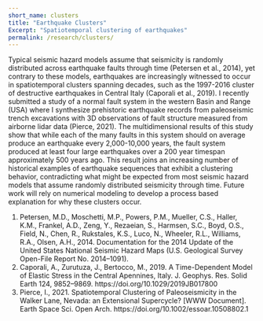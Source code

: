 ```yaml
---
short_name: clusters
title: "Earthquake Clusters"
Excerpt: "Spatiotemporal clustering of earthquakes"
permalink: /research/clusters/
---
```

Typical seismic hazard models assume that seismicity is randomly distributed across earthquake faults through time (Petersen et al., 2014), yet contrary to these models,  earthquakes are increasingly witnessed to occur in spatiotemporal clusters spanning decades, such as the 1997-2016 cluster of destructive earthquakes in Central Italy (Caporali et al., 2019). I recently submitted a study of a normal fault system in the western Basin and Range (USA) where I synthesize prehistoric earthquake records from paleoseismic trench excavations with 3D observations of fault structure measured from airborne lidar data (Pierce, 2021). The multidimensional results of this study show that while each of the many faults in this system should on average produce an earthquake every 2,000-10,000 years, the fault system produced at least four large earthquakes over a 200 year timespan approximately 500 years ago. This result  joins an increasing number of historical examples of earthquake sequences that exhibit a clustering behavior, contradicting what might be expected from most seismic hazard models that assume randomly distributed seismicity through time. Future work will rely on numerical modeling to develop a process based explanation for why these clusters occur.


<ol> 
  <li>Petersen, M.D., Moschetti, M.P., Powers, P.M., Mueller, C.S., Haller, K.M., Frankel, A.D., Zeng, Y., Rezaeian, S., Harmsen, S.C., Boyd, O.S., Field, N., Chen, R., Rukstales, K.S., Luco, N., Wheeler, R.L., Williams, R.A., Olsen, A.H., 2014. Documentation for the 2014 Update of the United States National Seismic Hazard Maps (U.S. Geological Survey Open-File Report No. 2014–1091).</li>
  <li>Caporali, A., Zurutuza, J., Bertocco, M., 2019. A Time-Dependent Model of Elastic Stress in the Central Apennines, Italy. J. Geophys. Res. Solid Earth 124, 9852–9869. https://doi.org/10.1029/2019JB017800 </li>
  <li>Pierce, I., 2021. Spatiotemporal Clustering of Paleoseismicity in the Walker Lane, Nevada: an Extensional Supercycle? [WWW Document]. Earth Space Sci. Open Arch. https://doi.org/10.1002/essoar.10508802.1 </li>


